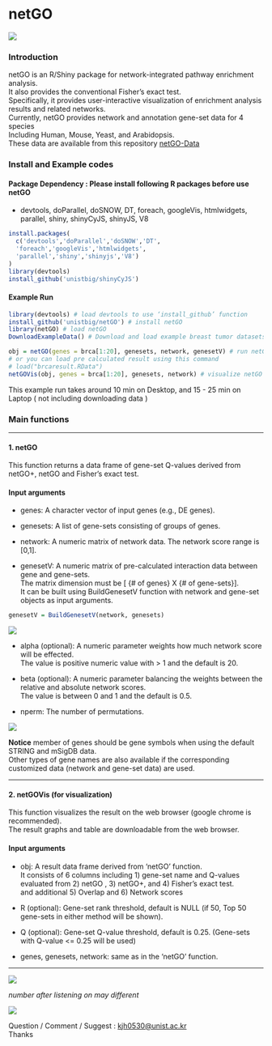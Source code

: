 # netGO
<img src = 'https://user-images.githubusercontent.com/6457691/70369320-d30da980-18fa-11ea-9b9e-d3eaf7400a4e.png'></img>


### Introduction
netGO is an R/Shiny package for network-integrated pathway enrichment analysis.<br>
It also provides the conventional Fisher’s exact test.<br> 
Specifically, it provides user-interactive visualization of enrichment analysis results and related networks.<br>
Currently, netGO provides network and annotation gene-set data for 4 species<br> 
Including Human, Mouse, Yeast, and Arabidopsis.<br> 
These data are available from this repository [netGO-Data](https://github.com/unistbig/netGO-Data/)<br>

### Install and Example codes

#### Package Dependency : Please install following R packages before use netGO
- devtools, doParallel, doSNOW, DT, foreach, googleVis, htmlwidgets, parallel, shiny, shinyCyJS, shinyJS, V8

```r
install.packages(
  c('devtools','doParallel','doSNOW','DT',
  'foreach','googleVis','htmlwidgets',
  'parallel','shiny','shinyjs','V8')
)
library(devtools)
install_github('unistbig/shinyCyJS') 
```

#### Example Run

```r
library(devtools) # load devtools to use ‘install_github’ function
install_github('unistbig/netGO') # install netGO
library(netGO) # load netGO
DownloadExampleData() # Download and load example breast tumor datasets

obj = netGO(genes = brca[1:20], genesets, network, genesetV) # run netGO
# or you can load pre calculated result using this command 
# load("brcaresult.RData") 
netGOVis(obj, genes = brca[1:20], genesets, network) # visualize netGO's result
```
This example run takes around 10 min on Desktop, and 15 - 25 min on Laptop ( not including downloading data )<br>

### Main functions
<hr>

#### 1. netGO
This function returns a data frame of gene-set Q-values derived from netGO+, netGO and Fisher’s exact test.<br>

#### Input arguments

-	genes: A character vector of input genes (e.g., DE genes).<br>

-	genesets: A list of gene-sets consisting of groups of genes.<br>

-	network: A numeric matrix of network data. The network score range is [0,1].<br>

-	genesetV: A numeric matrix of pre-calculated interaction data between gene and gene-sets.<br>
The matrix dimension must be [ {# of genes} X {# of gene-sets}]. <br>
It can be built using BuildGenesetV function with network and gene-set objects as input arguments.

```r
genesetV = BuildGenesetV(network, genesets)
```

<img src = 'https://user-images.githubusercontent.com/6457691/70369353-43b4c600-18fb-11ea-8318-f37aaafb9b17.png'></img>

-	alpha (optional): A numeric parameter weights how much network score will be effected. <br>
The value is positive numeric value with > 1 and the default is 20.<br>

- beta (optional): A numeric parameter balancing the weights between the relative and absolute network scores.<br> 
The value is between 0 and 1 and the default is 0.5.<br>

-	nperm: The number of permutations.<br>

<img src = 'https://user-images.githubusercontent.com/6457691/70369534-7e6c2d80-18fe-11ea-877e-3aa6c79cd4f1.png'></img>

**Notice** member of genes should be gene symbols when using the default STRING and mSigDB data. <br>
Other types of gene names are also available if the corresponding customized data (network and gene-set data) are used.
<hr>

#### 2. netGOVis (for visualization)
This function visualizes the result on the web browser (google chrome is recommended).<br> 
The result graphs and table are downloadable from the web browser.<br>

#### Input arguments
-	obj: A result data frame derived from ‘netGO’ function.<br>
It consists of 6 columns including 1) gene-set name and Q-values evaluated from 2) netGO , 3) netGO+, and 4) Fisher’s exact test.<br>
and additional 5) Overlap and 6) Network scores<br>

-	R (optional): Gene-set rank threshold, default is NULL (if 50, Top 50 gene-sets in either method will be shown).<br>

-	Q (optional): Gene-set Q-value threshold, default is 0.25. (Gene-sets with Q-value <= 0.25 will be used)<br>

-	genes, genesets, network: same as in the ‘netGO’ function.<br>
<hr>

<img src = 'https://user-images.githubusercontent.com/6457691/70369561-ee7ab380-18fe-11ea-9dcc-fe03d0ea37f0.png'></img>

*number after listening on may different*

<img src = 'https://user-images.githubusercontent.com/6457691/70369640-09015c80-1900-11ea-9eb3-f825e2cbf511.png'></img>


Question / Comment / Suggest : kjh0530@unist.ac.kr <br>
Thanks
